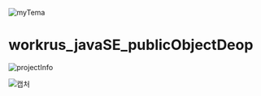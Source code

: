 ![myTema](https://user-images.githubusercontent.com/54846678/89571702-168e2e00-d863-11ea-9d8e-5d91fb980f26.gif)

# workrus_javaSE_publicObjectDeop

![projectInfo](https://user-images.githubusercontent.com/54846678/89749455-bfa68400-db02-11ea-8e48-4b362391d746.png)

![캡처](https://user-images.githubusercontent.com/54846678/89748869-6178a180-db00-11ea-8f0b-6956039b8eaa.JPG)
